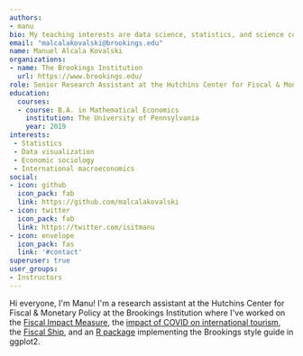 ```yaml
---
authors:
- manu 
bio: My teaching interests are data science, statistics, and science communication.
email: "malcalakovalski@brookings.edu"
name: Manuel Alcala Kovalski
organizations:
- name: The Brookings Institution
  url: https://www.brookings.edu/
role: Senior Research Assistant at the Hutchins Center for Fiscal & Monetary Policy
education:
  courses:
  - course: B.A. in Mathematical Economics
    institution: The University of Pennsylvania
    year: 2019
interests:
 - Statistics
 - Data visualization
 - Economic sociology
 - International macroeconomics
social:
- icon: github
  icon_pack: fab
  link: https://github.com/malcalakovalski
- icon: twitter
  icon_pack: fab
  link: https://twitter.com/isitmanu
- icon: envelope
  icon_pack: fas
  link: '#contact'
superuser: true
user_groups:
- Instructors
---
```


Hi everyone, I'm Manu!
I'm a research assistant at the Hutchins Center for Fiscal & Monetary Policy at the Brookings Institution where I've worked on the [Fiscal Impact Measure](https://www.brookings.edu/interactives/hutchins-center-fiscal-impact-measure/), the [impact of COVID on international tourism](https://www.brookings.edu/research/the-covid-19-travel-shock-hit-tourism-dependent-economies-hard/), the [Fiscal Ship](https://fiscalship.org), and an [R package](https://brookingsinstitution.github.io/ggbrookings/) implementing the Brookings style guide in ggplot2.
